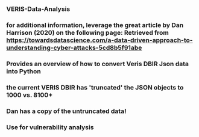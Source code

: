 ### VERIS-Data-Analysis
### for additional information, leverage the great article by Dan Harrison (2020) on the following page: Retrieved from https://towardsdatascience.com/a-data-driven-approach-to-understanding-cyber-attacks-5cd8b5f91abe
### Provides an overview of how to convert Veris DBIR Json data into Python
### the current VERIS DBIR has 'truncated' the JSON objects to 1000 vs. 8100+
### Dan has a copy of the untruncated data!
### Use for vulnerability analysis
